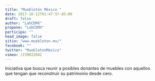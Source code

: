 ```yaml
---
title: "Muebletón México "
date: 2017-10-12T01:47:57-05:00
draft: false
author: "LabCDMX"
propone: "LabCDMX"
participa: ""
head_image: false
sitio: "www.muebleton.mx/"
facebook: ""
twitter: "MuebletonMexico"
vimeo: /239022042 
---
```

Iniciativa que busca reunir a posibles donantes de muebles con aquellos que tengan que reconstruir su patrimonio desde cero.
